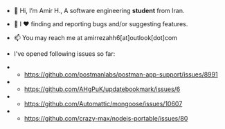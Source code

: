 - 👋 Hi, I’m Amir H., A software engineering **student** from Iran.
- 💞️ I ♥ finding and reporting bugs and/or suggesting features.
- 📫 You may reach me at amirrezahh6[at]outlook[dot]com

- I've opened following issues so far:
- * https://github.com/postmanlabs/postman-app-support/issues/8991
- * https://github.com/AHgPuK/updatebookmark/issues/6
- * https://github.com/Automattic/mongoose/issues/10607
- * https://github.com/crazy-max/nodejs-portable/issues/80
